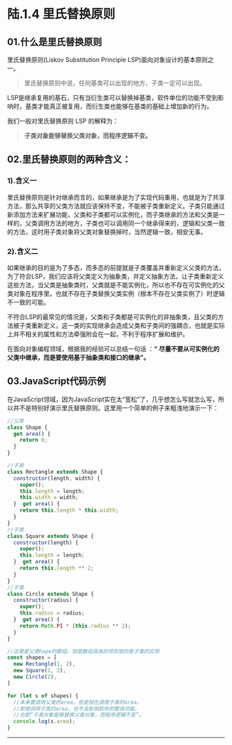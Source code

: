 # 陆.1.4 里氏替换原则

## 01.什么是里氏替换原则

里氏替换原则(Liskov Substitution Principle LSP)面向对象设计的基本原则之一。&#x20;

> 里氏替换原则中说，任何基类可以出现的地方，子类一定可以出现。

&#x20;LSP是继承复用的基石，只有当衍生类可以替换掉基类，软件单位的功能不受到影响时，基类才能真正被复用，而衍生类也能够在基类的基础上增加新的行为。

我们一般对里氏替换原则 LSP 的解释为：

> **子类对象能够替换父类对象，而程序逻辑不变。**

## 02.里氏替换原则的两种含义：

### 1).含义一

里氏替换原则是针对继承而言的，如果继承是为了实现代码重用，也就是为了共享方法，那么共享的父类方法就应该保持不变，不能被子类重新定义。子类只能通过新添加方法来扩展功能，父类和子类都可以实例化，而子类继承的方法和父类是一样的，父类调用方法的地方，子类也可以调用同一个继承得来的，逻辑和父类一致的方法，这时用子类对象将父类对象替换掉时，当然逻辑一致，相安无事。

### 2).含义二

如果继承的目的是为了多态，而多态的前提就是子类覆盖并重新定义父类的方法，为了符合LSP，我们应该将父类定义为抽象类，并定义抽象方法，让子类重新定义这些方法，当父类是抽象类时，父类就是不能实例化，所以也不存在可实例化的父类对象在程序里。也就不存在子类替换父类实例（根本不存在父类实例了）时逻辑不一致的可能。

不符合LSP的最常见的情况是，父类和子类都是可实例化的非抽象类，且父类的方法被子类重新定义，这一类的实现继承会造成父类和子类间的强耦合，也就是实际上并不相关的属性和方法牵强附会在一起，不利于程序扩展和维护。

在面向对象编程领域，根据我的经验可以总结一句话 ：**“** **尽量不要从可实例化的父类中继承，而是要使用基于抽象类和接口的继承”。**

## **03.JavaScript代码示例**

在JavaScript领域，因为JavaScript实在太“宽松”了，几乎想怎么写就怎么写，所以并不是特别好演示里氏替换原则。这里用一个简单的例子来粗浅地演示一下：

```javascript
//父类
class Shape {
  get area() {
    return 0;
  }
}

//子类
class Rectangle extends Shape {
  constructor(length, width) {
    super();
    this.length = length;
    this.width = width;
  }  get area() {
    return this.length * this.width;
  }
}
//子类
class Square extends Shape {
  constructor(length) {
    super();
    this.length = length;
  }  get area() {
    return this.length ** 2;
  }
}
//子类
class Circle extends Shape {
  constructor(radius) {
    super();
    this.radius = radius;
  }  get area() {
    return Math.PI * (this.radius ** 2);
  }
}

//这里是父类hape的数组，但是数组具体的项存放的是子类的实例
const shapes = [
  new Rectangle(1, 2),
  new Square(1, 2),
  new Circle(2),
]

for (let s of shapes) {
  //本来要调用父类的area，但是现在调用子类的area。
  //即使调用子类的area，也不会影响软件的整体功能。
  //也即“子类对象能够替换父类对象，而程序逻辑不变”。
  console.log(s.area);
}
```

****

